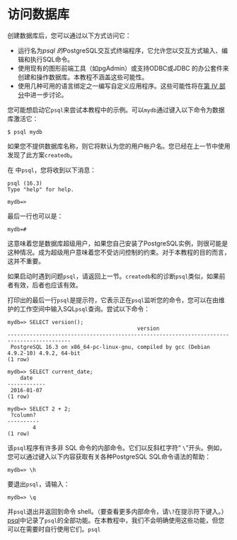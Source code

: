 # 访问数据库

创建数据库后，您可以通过以下方式访问它：

- 运行名为*psql 的*PostgreSQL交互式终端程序，它允许您以交互方式输入、编辑和执行SQL命令。
- 使用现有的图形前端工具（如pgAdmin）或支持ODBC或JDBC 的办公套件来创建和操作数据库。本教程不涵盖这些可能性。
- 使用几种可用的语言绑定之一编写自定义应用程序。这些可能性将在[第 IV 部分](https://www.postgresql.org/docs/16/client-interfaces.html)中进一步讨论。

您可能想启动它`psql`来尝试本教程中的示例。可以`mydb`通过键入以下命令为数据库激活它：

```shell
$ psql mydb
```

如果您不提供数据库名称，则它将默认为您的用户帐户名。您已经在上一节中使用 发现了此方案`createdb`。

在 中`psql`，您将收到以下消息：

```
psql (16.3)
Type "help" for help.

mydb=>
```

最后一行也可以是：

```
mydb=#
```

这意味着您是数据库超级用户，如果您自己安装了PostgreSQL实例，则很可能是这种情况。成为超级用户意味着您不受访问控制的约束。对于本教程的目的而言，这并不重要。

如果启动时遇到问题`psql`，请返回上一节。`createdb`和的诊断`psql`类似，如果前者有效，后者也应该有效。

打印出的最后一行`psql`是提示符，它表示正在`psql`监听您的命令，您可以在由维护的工作空间中输入SQL`psql`查询。尝试以下命令：

```shell
mydb=> SELECT version();
                                         version
-------------------------------------------------------------------​-----------------------
 PostgreSQL 16.3 on x86_64-pc-linux-gnu, compiled by gcc (Debian 4.9.2-10) 4.9.2, 64-bit
(1 row)

mydb=> SELECT current_date;
    date
------------
 2016-01-07
(1 row)

mydb=> SELECT 2 + 2;
 ?column?
----------
        4
(1 row)
```

该`psql`程序有许多非 SQL 命令的内部命令。它们以反斜杠字符“ `\`”开头。例如，您可以通过键入以下内容获取有关各种PostgreSQL SQL命令语法的帮助：

```shell
mydb=> \h
```

要退出`psql`，请输入：

```shell
mydb=> \q
```

并`psql`退出并返回到命令 shell。（要查看更多内部命令，请`\?`在提示符下键入。） [psql](https://www.postgresql.org/docs/16/app-psql.html)中记录了`psql`的全部功能。在本教程中，我们不会明确使用这些功能，但您可以在需要时自行使用它们。`psql`